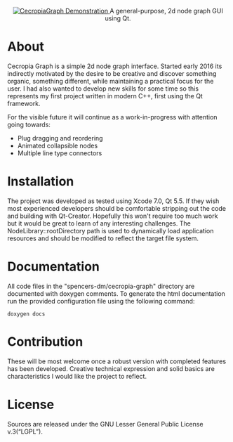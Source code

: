 <p align="center">
  <a href="https://vimeo.com/188797891" target="_blank">
    <img src="http://www.spencers-digital-media.com/projects/cecropia-graph/docs/vimeo_thumbnail.png" alt="CecropiaGraph Demonstration"/>
  </a>
  A general-purpose, 2d node graph GUI using Qt.
</p>

# About
Cecropia Graph is a simple 2d node graph interface. Started early 2016 its indirectly motivated by the desire to be creative and discover something organic, something different, while maintaining a practical focus for the user. I had also wanted to develop new skills for some time so this represents my first project written in modern C++, first using the Qt framework. 

For the visible future it will continue as a work-in-progress with attention going towards:

- Plug dragging and reordering<br>
- Animated collapsible nodes<br>
- Multiple line type connectors

# Installation
The project was developed as tested using Xcode 7.0, Qt 5.5. If they wish most experienced developers should be comfortable stripping out the code and building with Qt-Creator. Hopefully this won't require too much work but it would be great to learn of any interesting challenges. The NodeLibrary::rootDirectory path is used to dynamically load application resources and should be modified to reflect the target file system.

# Documentation
All code files in the "spencers-dm/cecropia-graph" directory are documented with doxygen comments. To generate the html documentation run the provided configuration file using the following command:
~~~~
doxygen docs
~~~~

# Contribution
These will be most welcome once a robust version with completed features has been developed. Creative technical expression and solid basics are characteristics I would like the project to reflect.

# License
Sources are released under the GNU Lesser General Public License v.3(“LGPL”).
